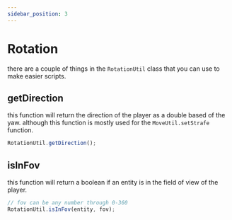 ```yaml
---
sidebar_position: 3
---
```


# Rotation

there are a couple of things in the `RotationUtil` class that you can use to make easier scripts.

## getDirection

this function will return the direction of the player as a double based of the yaw. although
this function is mostly used for the `MoveUtil.setStrafe` function.

```js
RotationUtil.getDirection();
```

## isInFov

this function will return a boolean if an entity is in the field of view of the player.

```js
// fov can be any number through 0-360
RotationUtil.isInFov(entity, fov);
```

